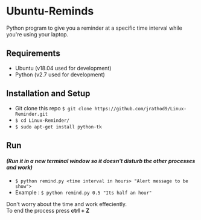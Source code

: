 # Ubuntu-Reminds
Python program to give you a reminder at a specific time interval while you're using your laptop.

## Requirements 
* Ubuntu (v18.04 used for development)
* Python (v2.7 used for development)

## Installation and Setup 
* Git clone this repo `$ git clone https://github.com/jrathod9/Linux-Reminder.git`
* `$ cd Linux-Reminder/`
* `$ sudo apt-get install python-tk`

## Run
#### <i>(Run it in a new terminal window so it doesn't disturb the other processes and work)</i>
* `$ python remind.py <time interval in hours> "Alert message to be show">`
* Example : `$ python remind.py 0.5 "Its half an hour"`

Don't worry about the time and work effeciently.  
To end the process press <b>ctrl + Z</b>
